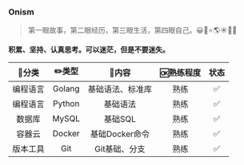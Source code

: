 ### Onism
> 第一眼故事，第二眼经历，第三眼生活，第四眼自己。😀🌴⭐️🌎☀️🌈🌽

**积累、坚持、认真思考。可以迷茫，但是不要迷失。**

|  🍭分类   | ✏️类型  |      🍋内容       | 🆗熟练程度 | 状态 |
| :------: | :----: | :--------------: | :-------: | :--: |
| 编程语言 | Golang | 基础语法、标准库 |   熟练    |  ✅   |
| 编程语言 | Python |     基础语法     |   熟练    |  ✅   |
|  数据库  | MySQL  |     基础SQL      |   熟练    |  ✅   |
|  容器云  | Docker |  基础Docker命令  |   熟练    |  ✅   |
| 版本工具 |  Git   |  Git基础、分支   |   熟练    |  ✅   |

